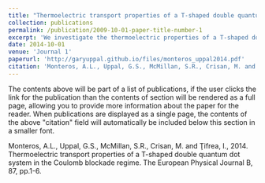 ```yaml
---
title: "Thermoelectric transport properties of a T-shaped double quantum dot system in the Coulomb blockade regime"
collection: publications
permalink: /publication/2009-10-01-paper-title-number-1
excerpt: 'We investigate the thermoelectric properties of a T-shaped double quantum dot system described by a generalized Anderson Hamiltonian. The system's electrical conduction (G) and the fundamental thermoelectric parameters such as the Seebeck coefficient (S) and the thermal conductivity (κ), along with the system's thermoelectric figure of merit (ZT) are numerically estimated based on a Green's function formalism that includes contributions up to the Hartree-Fock level. Our results account for finite onsite Coulomb interaction terms in both component quantum dots and discuss various ways leading to an enhanced thermoelectric figure of merit for the system. We demonstrate that the presence of Fano resonances in the Coulomb blockade regime is responsible for a strong violation of the Wiedemann-Franz law and a considerable enhancement of the system's figure of merit (ZT).'
date: 2014-10-01
venue: 'Journal 1'
paperurl: 'http://garyuppal.github.io/files/monteros_uppal2014.pdf'
citation: 'Monteros, A.L., Uppal, G.S., McMillan, S.R., Crisan, M. and Ţifrea, I. (2014). &quot;Thermoelectric transport properties of a T-shaped double quantum dot system in the Coulomb blockade regime.&quot; <i>he European Physical Journal B</i>.'
---
```


The contents above will be part of a list of publications, if the user clicks the link for the publication than the contents of section will be rendered as a full page, allowing you to provide more information about the paper for the reader. When publications are displayed as a single page, the contents of the above "citation" field will automatically be included below this section in a smaller font.

Monteros, A.L., Uppal, G.S., McMillan, S.R., Crisan, M. and Ţifrea, I., 2014. Thermoelectric transport properties of a T-shaped double quantum dot system in the Coulomb blockade regime. The European Physical Journal B, 87, pp.1-6.
